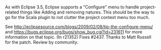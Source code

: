 As with Eclipse 3.5, Eclipse supports a "Configure" menu to handle project-related things like Adding and removing natures. This should be the way to go for the Scala plugin to not clutter the project context menu too much.

See http://eclipsesource.com/blogs/2009/02/08/tip-the-configure-menu/ and https://bugs.eclipse.org/bugs/show_bug.cgi?id=231611 for more information on that topic.
(In r21352) Fixes #2437. Thanks to Matt Russell for the patch. Review by community.
